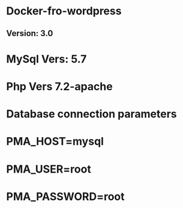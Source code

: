 # Docker-fro-wordpress
<h2>  Version: 3.0 </h2>

#   MySql Vers: 5.7
#   Php Vers 7.2-apache

# Database connection parameters

#   PMA_HOST=mysql
#   PMA_USER=root
#   PMA_PASSWORD=root
